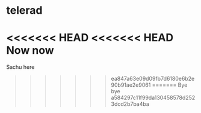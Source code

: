 telerad
=======
<<<<<<< HEAD
<<<<<<< HEAD
Now now
=======
Sachu here
>>>>>>> ea847a63e09d09fb7d6180e6b2e90b91ae2e9061
=======
Bye bye
>>>>>>> a584297c11f99da130458578d2523dcd2b7ba4ba
